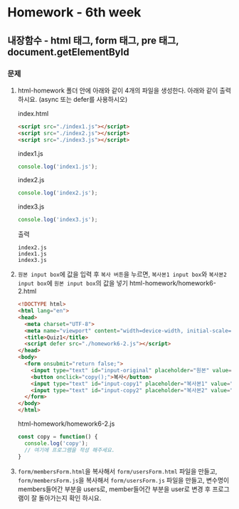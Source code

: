 # Homework - 6th week

## 내장함수 - html 태그, form 태그, pre 태그, document.getElementById
### 문제
1. html-homework 폴더 안에 아래와 같이 4개의 파일을 생성한다. 아래와 같이 출력 하시요. (async 또는 defer를 사용하시오)

    index.html
    ````html
    <script src="./index1.js"></script>
    <script src="./index2.js"></script>
    <script src="./index3.js"></script>
    ````
    index1.js
    ```js
    console.log('index1.js');
    ```
    index2.js
    ```js
    console.log('index2.js');
    ```
    index3.js
    ```js
    console.log('index3.js');
    ```
    출력
    ```
    index2.js
    index1.js
    index3.js
    ```

2. `원본 input box`에 값을 입력 후 `복사 버튼`을 누르면, `복사본1 input box`와 `복사본2 input box`에 `원본 input box`의 값을 넣기
    html-homework/homework6-2.html
    ```html
    <!DOCTYPE html>
    <html lang="en">
    <head>
      <meta charset="UTF-8">
      <meta name="viewport" content="width=device-width, initial-scale=1.0">
      <title>Quiz1</title>
      <script defer src="./homework6-2.js"></script>
    </head>
    <body>
      <form onsubmit="return false;">
        <input type="text" id="input-original" placeholder="원본" value="">
        <button onclick="copy();">복사</button>
        <input type="text" id="input-copy1" placeholder="복사본1" value="">
        <input type="text" id="input-copy2" placeholder="복사본2" value="">
      </form>
    </body>
    </html>
    ```

    html-homework/homework6-2.js
    ```js
    const copy = function() {
      console.log('copy');
      // 여기에 프로그램을 작성 해주세요.
    }
    ```

3. `form/membersForm.html`을 복사해서 `form/usersForm.html` 파일을 만들고,
   `form/membersForm.js`을 복사해서 `form/usersForm.js` 파일을 만들고,
   변수명이 members들어간 부분을 users로, member들어간 부분을 user로 변경 후 프로그램이 잘 돌아가는지 확인 하시요.

